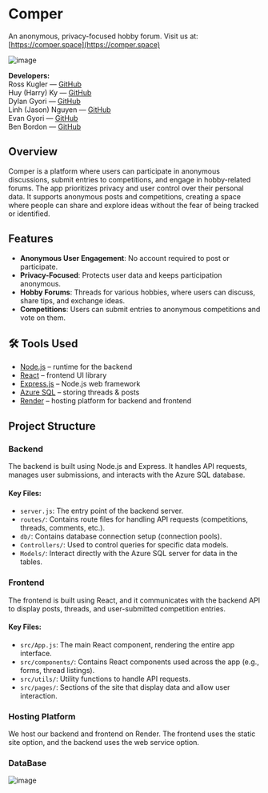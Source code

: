 # Comper  
An anonymous, privacy-focused hobby forum. Visit us at: [https://comper.space](https://comper.space)

![image](https://github.com/user-attachments/assets/80557ee2-25e5-48b3-bab0-49e703fd34ca)


**Developers:**  
Ross Kugler — [GitHub](https://github.com/rk3026)  
Huy (Harry) Ky — [GitHub](https://github.com/Harry908)  
Dylan Gyori — [GitHub](https://github.com/JustDylan)  
Linh (Jason) Nguyen — [GitHub](https://github.com/linhnt-98)  
Evan Gyori — [GitHub](https://github.com/EvanGyori)  
Ben Bordon — [GitHub](https://github.com/wizkid0101)  

## Overview
Comper is a platform where users can participate in anonymous discussions, submit entries to competitions, and engage in hobby-related forums. The app prioritizes privacy and user control over their personal data. It supports anonymous posts and competitions, creating a space where people can share and explore ideas without the fear of being tracked or identified.

## Features
- **Anonymous User Engagement**: No account required to post or participate.
- **Privacy-Focused**: Protects user data and keeps participation anonymous.
- **Hobby Forums**: Threads for various hobbies, where users can discuss, share tips, and exchange ideas.
- **Competitions**: Users can submit entries to anonymous competitions and vote on them.

## 🛠️ Tools Used
- [Node.js](https://nodejs.org/) – runtime for the backend  
- [React](https://react.dev/) – frontend UI library  
- [Express.js](https://expressjs.com/) – Node.js web framework  
- [Azure SQL](https://azure.microsoft.com/en-us/products/azure-sql/database) – storing threads & posts  
- [Render](https://render.com/) – hosting platform for backend and frontend  

## Project Structure

### Backend
The backend is built using Node.js and Express. It handles API requests, manages user submissions, and interacts with the Azure SQL database.

#### Key Files:
- `server.js`: The entry point of the backend server.
- `routes/`: Contains route files for handling API requests (competitions, threads, comments, etc.).
- `db/`: Contains database connection setup (connection pools).
- `Controllers/`: Used to control queries for specific data models.
- `Models/`: Interact directly with the Azure SQL server for data in the tables.

### Frontend
The frontend is built using React, and it communicates with the backend API to display posts, threads, and user-submitted competition entries.

#### Key Files:
- `src/App.js`: The main React component, rendering the entire app interface.
- `src/components/`: Contains React components used across the app (e.g., forms, thread listings).
- `src/utils/`: Utility functions to handle API requests.
- `src/pages/`: Sections of the site that display data and allow user interaction.

### Hosting Platform
We host our backend and frontend on Render. The frontend uses the static site option, and the backend uses the web service option.

### DataBase

![image](https://github.com/user-attachments/assets/3a617098-b4e9-40a8-82d4-24f0f879face)
